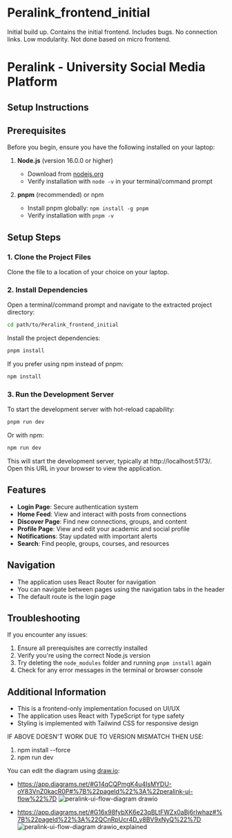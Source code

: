 # Peralink_frontend_initial

Initial build up.
Contains the initial frontend. 
Includes bugs.
No connection links.
Low modularity.
Not done based on micro frontend.

# Peralink - University Social Media Platform

## Setup Instructions

## Prerequisites

Before you begin, ensure you have the following installed on your laptop:

1. **Node.js** (version 16.0.0 or higher)
   - Download from [nodejs.org](https://nodejs.org/)
   - Verify installation with `node -v` in your terminal/command prompt

2. **pnpm** (recommended) or npm
   - Install pnpm globally: `npm install -g pnpm`
   - Verify installation with `pnpm -v`

## Setup Steps

### 1. Clone the Project Files

Clone the file to a location of your choice on your laptop.

### 2. Install Dependencies

Open a terminal/command prompt and navigate to the extracted project directory:

```bash
cd path/to/Peralink_frontend_initial
```

Install the project dependencies:

```bash
pnpm install
```

If you prefer using npm instead of pnpm:

```bash
npm install
```

### 3. Run the Development Server

To start the development server with hot-reload capability:

```bash
pnpm run dev
```

Or with npm:

```bash
npm run dev
```

This will start the development server, typically at http://localhost:5173/. Open this URL in your browser to view the application.

## Features

- **Login Page**: Secure authentication system
- **Home Feed**: View and interact with posts from connections
- **Discover Page**: Find new connections, groups, and content
- **Profile Page**: View and edit your academic and social profile
- **Notifications**: Stay updated with important alerts
- **Search**: Find people, groups, courses, and resources

## Navigation

- The application uses React Router for navigation
- You can navigate between pages using the navigation tabs in the header
- The default route is the login page

## Troubleshooting

If you encounter any issues:

1. Ensure all prerequisites are correctly installed
2. Verify you're using the correct Node.js version
3. Try deleting the `node_modules` folder and running `pnpm install` again
4. Check for any error messages in the terminal or browser console

## Additional Information

- This is a frontend-only implementation focused on UI/UX
- The application uses React with TypeScript for type safety
- Styling is implemented with Tailwind CSS for responsive design


IF ABOVE DOESN'T WORK DUE TO VERSION MISMATCH THEN USE:

1. npm install --force
2. npm run dev

You can edit the diagram using [draw.io](https://app.diagrams.net/):
- https://app.diagrams.net/#G14qCQPmgK4u4IsMYDU-oY83VnZ0kacR0P#%7B%22pageId%22%3A%22peralink-ui-flow%22%7D
![peralink-ui-flow-diagram drawio](https://github.com/user-attachments/assets/bc65609d-5f96-4820-ac20-66510b209379)

- https://app.diagrams.net/#G16x98fybXK6e23qBLtFWZx0aBj6rIwhaz#%7B%22pageId%22%3A%22QCnRpUcr4D_y8BV9xNyQ%22%7D
![peralink-ui-flow-diagram drawio_explained](https://github.com/user-attachments/assets/e0e3316a-a78d-47f5-899b-c906d0eb6bac)


